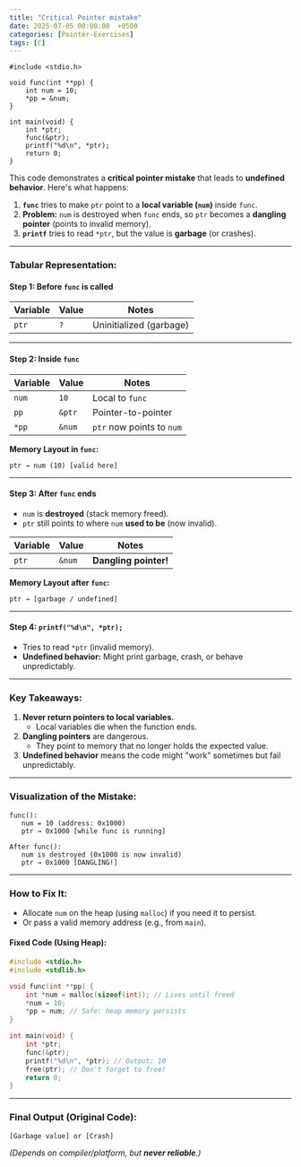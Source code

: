 ```yaml
---
title: "Critical Pointer mistake"
date: 2025-07-05 00:00:00  +0500
categories: [Pointer-Exercises]
tags: [C]
---
```


```
#include <stdio.h>

void func(int **pp) {
    int num = 10;
    *pp = &num;
}

int main(void) {
    int *ptr;
    func(&ptr);
    printf("%d\n", *ptr);
    return 0;
}
```


This code demonstrates a **critical pointer mistake** that leads to **undefined behavior**. Here's what happens:

1. **`func`** tries to make `ptr` point to a **local variable (`num`)** inside `func`.
2. **Problem:** `num` is destroyed when `func` ends, so `ptr` becomes a **dangling pointer** (points to invalid memory).
3. **`printf`** tries to read `*ptr`, but the value is **garbage** (or crashes).

---

### **Tabular Representation:**

#### **Step 1: Before `func` is called**
| Variable | Value  | Notes                     |
|----------|--------|---------------------------|
| `ptr`    | `?`    | Uninitialized (garbage)    |

---

#### **Step 2: Inside `func`**
| Variable | Value  | Notes                     |
|----------|--------|---------------------------|
| `num`    | `10`   | Local to `func`            |
| `pp`     | `&ptr` | Pointer-to-pointer         |
| `*pp`    | `&num` | `ptr` now points to `num`  |

**Memory Layout in `func`:**
```
ptr → num (10) [valid here]
```

---

#### **Step 3: After `func` ends**
- `num` is **destroyed** (stack memory freed).
- `ptr` still points to where `num` **used to be** (now invalid).

| Variable | Value  | Notes                     |
|----------|--------|---------------------------|
| `ptr`    | `&num` | **Dangling pointer!**      |

**Memory Layout after `func`:**
```
ptr → [garbage / undefined]
```

---

#### **Step 4: `printf("%d\n", *ptr);`**
- Tries to read `*ptr` (invalid memory).
- **Undefined behavior:** Might print garbage, crash, or behave unpredictably.

---

### **Key Takeaways:**
1. **Never return pointers to local variables.**
   - Local variables die when the function ends.
2. **Dangling pointers** are dangerous.
   - They point to memory that no longer holds the expected value.
3. **Undefined behavior** means the code might "work" sometimes but fail unpredictably.

---

### **Visualization of the Mistake:**
```
func():
   num = 10 (address: 0x1000)
   ptr → 0x1000 [while func is running]

After func():
   num is destroyed (0x1000 is now invalid)
   ptr → 0x1000 [DANGLING!]
```

---

### **How to Fix It:**
- Allocate `num` on the heap (using `malloc`) if you need it to persist.
- Or pass a valid memory address (e.g., from `main`).

#### **Fixed Code (Using Heap):**
```c
#include <stdio.h>
#include <stdlib.h>

void func(int **pp) {
    int *num = malloc(sizeof(int)); // Lives until freed
    *num = 10;
    *pp = num; // Safe: heap memory persists
}

int main(void) {
    int *ptr;
    func(&ptr);
    printf("%d\n", *ptr); // Output: 10
    free(ptr); // Don't forget to free!
    return 0;
}
```

---

### **Final Output (Original Code):**
```
[Garbage value] or [Crash]
```
*(Depends on compiler/platform, but **never reliable**.)*

